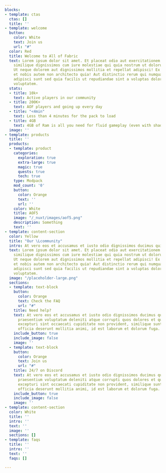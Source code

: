 ```yaml
---
blocks:
- template: ctas
  ctas: []
  title: ''
- template: welcome
  button:
    color: White
    text: Join us
    url: "#"
  color: Red
  title: Welcome to All of Fabric
  text: Lorem ipsum dolor sit amet. Et placeat odio aut exercitationem tempore ea
    similique dignissimos cum iure molestiae qui quia nostrum ut dolorum cupiditate.
    Ut neque dolorem aut dignissimos mollitia et repellat adipisci! Ex nisi possimus
    et nobis autem non architecto quia! Aut distinctio rerum qui numquam eaque et
    adipisci sunt sed quia facilis ut repudiandae sint a voluptas dolor est consectetur
    voluptatem.
  stats:
  - title: 10k+
    text: Active players in our community
  - title: 200K+
    text: AOF players and going up every day
  - title: "<4min"
    text: Less than 4 minutes for the pack to load
  - title: 4GB
    text: 4GB of Ram is all you need for fluid gameplay (even with shaders!)
  image: ''
- template: products
  title: ''
  products:
  - template: product
    categories:
      exploration: true
      extra-large: true
      magic: true
      quests: true
      tech: true
    type: Modpack
    mod_count: '0'
    button:
      color: Orange
      text: ''
      url: ''
    color: White
    title: AOF5
    image: "/_nuxt/images/aof5.png"
    description: Something
    text: ''
- template: content-section
  color: Yellow
  title: "Our \Lcommunity"
  intro: At vero eos et accusamus et iusto odio dignissimos ducimus qui blanditiis
  text: Lorem ipsum dolor sit amet. Et placeat odio aut exercitationem tempore ea
    similique dignissimos cum iure molestiae qui quia nostrum ut dolorum cupiditate.
    Ut neque dolorem aut dignissimos mollitia et repellat adipisci! Ex nisi possimus
    et nobis autem non architecto quia! Aut distinctio rerum qui numquam eaque et
    adipisci sunt sed quia facilis ut repudiandae sint a voluptas dolor est consectetur
    voluptatem.
  image: "/placeholder-large.png"
  sections:
  - template: text-block
    button:
      color: Orange
      text: Check the FAQ
      url: "#"
    title: Need help?
    text: At vero eos et accusamus et iusto odio dignissimos ducimus qui blanditiis
      praesentium voluptatum deleniti atque corrupti quos dolores et quas molestias
      excepturi sint occaecati cupiditate non provident, similique sunt in culpa qui
      officia deserunt mollitia animi, id est laborum et dolorum fuga.
    include_button: true
    include_image: false
    image: ''
  - template: text-block
    button:
      color: Orange
      text: Join us
      url: "#"
    title: 24/7 on Discord
    text: At vero eos et accusamus et iusto odio dignissimos ducimus qui blanditiis
      praesentium voluptatum deleniti atque corrupti quos dolores et quas molestias
      excepturi sint occaecati cupiditate non provident, similique sunt in culpa qui
      officia deserunt mollitia animi, id est laborum et dolorum fuga.
    include_button: true
    include_image: false
    image: ''
- template: content-section
  color: White
  title: ''
  intro: ''
  text: ''
  image: ''
  sections: []
- template: faqs
  title: ''
  intro: ''
  text: ''
  faqs: []

---
```


